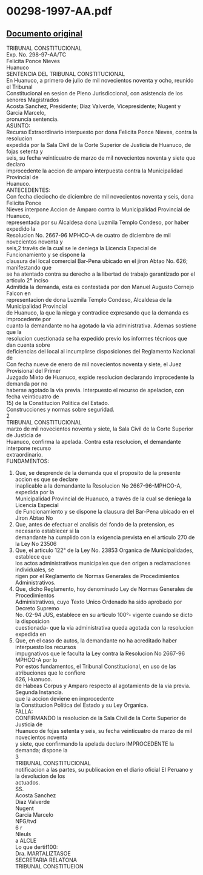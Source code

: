 
00298-1997-AA.pdf
=================
  
[Documento original](https://tc.gob.pe/jurisprudencia/1998/00298-1997-AA.pdf)  
---  
TRIBUNAL CONSTITUCIONAL  
Exp. No. 298-97-AA/TC  
Felicita Ponce Nieves  
Huanuco  
SENTENCIA DEL TRIBUNAL CONSTITUCIONAL  
En Huanuco, a primero de julio de mil novecientos noventa y ocho, reunido el Tribunal  
Constitucional en sesion de Pleno Jurisdiccional, con asistencia de los senores Magistrados  
Acosta Sanchez, Presidente; Diaz Valverde, Vicepresidente; Nugent y Garcia Marcelo,  
pronuncia sentencia.  
ASUNTO:  
Recurso Extraordinario interpuesto por dona Felicita Ponce Nieves, contra la resolucion  
expedida por la Sala Civil de la Corte Superior de Justicia de Huanuco, de fojas setenta y  
seis, su fecha veinticuatro de marzo de mil novecientos noventa y siete que declaro  
improcedente la accion de amparo interpuesta contra la Municipalidad Provincial de  
Huanuco.  
ANTECEDENTES:  
Con fecha dieciocho de diciembre de mil novecientos noventa y seis, dona Felicita Ponce  
Nieves interpone Accion de Amparo contra la Municipalidad Provincial de Huanuco,  
representada por su Alcaldesa dona Luzmila Templo Condeso, por haber expedido la  
Resolucion No. 2667-96 MPHCO-A de cuatro de diciembre de mil novecientos noventa y  
seis,2 través de la cual se le deniega la Licencia Especial de Funcionamiento y se dispone la  
clausura del local comercial Bar-Pena ubicado en el jiron Abtao No. 626; manifestando que  
se ha atentado contra su derecho a la libertad de trabajo garantizado por el articulo 2° inciso  
Admitida la demanda, esta es contestada por don Manuel Augusto Cornejo Falcon en  
representacion de dona Luzmila Templo Condeso, Alcaldesa de la Municipalidad Provincial  
de Huanuco, la que la niega y contradice expresando que la demanda es improcedente por  
cuanto la demandante no ha agotado la via administrativa. Ademas sostiene que la  
resolucion cuestionada se ha expedido previo los informes técnicos que dan cuenta sobre  
deficiencias del local al incumplirse disposiciones del Reglamento Nacional de  
Con fecha nueve de enero de mil novecientos noventa y siete, el Juez Provisional del Primer  
Juzgado Mixto de Huanuco, expide resolucion declarando improcedente la demanda por no  
haberse agotado la via previa. Interpuesto el recurso de apelacion, con fecha veinticuatro de  
15) de la Constitucion Politica del Estado.  
Construcciones y normas sobre seguridad.  
2  
TRIBUNAL CONSTITUCIONAL  
marzo de mil novecientos noventa y siete, la Sala Civil de la Corte Superior de Justicia de  
Huanuco, confirma la apelada. Contra esta resolucion, el demandante interpone recurso  
extraordinario.  
FUNDAMENTOS:  
1. Que, se desprende de la demanda que el proposito de la presente accion es que se declare  
inaplicable a la demandante la Resolucion No 2667-96-MPHCO-A, expedida por la  
Municipalidad Provincial de Huanuco, a través de la cual se deniega la Licencia Especial  
de Funcionamiento y se dispone la clausura del Bar-Pena ubicado en el Jiron Abtao No  
2. Que, antes de efectuar el analisis del fondo de la pretension, es necesario establecer si la  
demandante ha cumplido con la exigencia prevista en el articulo 270 de la Ley No 23506  
3. Que, el articulo 122° de la Ley No. 23853 Organica de Municipalidades, establece que  
los actos administrativos municipales que den origen a reclamaciones individuales, se  
rigen por el Reglamento de Normas Generales de Procedimientos Administrativos.  
4. Que, dicho Reglamento, hoy denominado Ley de Normas Generales de Procedimientos  
Administrativos, cuyo Texto Unico Ordenado ha sido aprobado por Decreto Supremo  
No. 02-94 JUS, establece en su articulo 100°- vigente cuando se dicto la disposicion  
cuestionada- que la via administrativa queda agotada con la resolucion expedida en  
5. Que, en el caso de autos, la demandante no ha acreditado haber interpuesto los recursos  
impugnativos que le faculta la Ley contra la Resolucion No 2667-96 MPHCO-A por lo  
Por estos fundamentos, el Tribunal Constitucional, en uso de las atribuciones que le confiere  
626, Huanuco.  
de Habeas Corpus y Amparo respecto al agotamiento de la via previa.  
Segunda Instancia.  
que la accion deviene en improcedente  
la Constitucion Politica del Estado y su Ley Organica.  
FALLA:  
CONFIRMANDO la resolucion de la Sala Civil de la Corte Superior de Justicia de  
Huanuco de fojas setenta y seis, su fecha veinticuatro de marzo de mil novecientos noventa  
y siete, que confirmando la apelada declaro IMPROCEDENTE la demanda; dispone la  
3  
TRIBUNAL CONSTITUCIONAL  
notificacion a las partes, su publicacion en el diario oficial El Peruano y la devolucion de los  
actuados.  
SS.  
Acosta Sanchez  
Diaz Valverde  
Nugent  
Garcia Marcelo  
NFG/tvd  
6 r  
Nleuls  
a ALCLE  
Lo que dertif100:  
Dra. MARTALIZTASOE  
SECRETARIA RELATONA  
TRIBUNAL CONSTITUEION